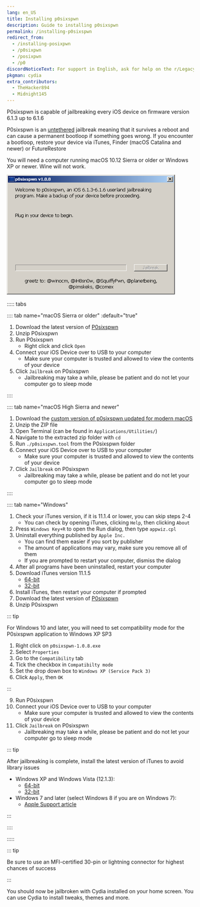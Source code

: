 ```yaml
---
lang: en_US
title: Installing p0sixspwn
description: Guide to installing p0sixspwn
permalink: /installing-p0sixspwn
redirect_from:
  - /installing-posixpwn
  - /p0sixpwn
  - /posixpwn
  - /p0
discordNoticeText: For support in English, ask for help on the r/LegacyJailbreak [Discord Server](http://discord.legacyjailbreak.com/).
pkgman: cydia
extra_contributors:
  - TheHacker894
  - Midnight145
---
```


P0sixspwn is capable of jailbreaking every iOS device on firmware version 6.1.3 up to 6.1.6

P0sixspwn is an [untethered](/types-of-jailbreak/#untethered-jailbreaks) jailbreak meaning that it survives a reboot and can cause a permanent bootloop if something goes wrong. If you encounter a bootloop, restore your device via iTunes, Finder (macOS Catalina and newer) or FutureRestore

You will need a computer running macOS 10.12 Sierra or older or Windows XP or newer. Wine will not work.

![A screenshot of P0sixspwn (Windows)](/assets/images/p0sixspwn-win.png)

::::: tabs

:::: tab name="macOS Sierra or older" :default="true"

1. Download the latest version of [P0sixspwn](https://ih8sn0w.com/p0sixspwn.html)
1. Unzip P0sixspwn
1. Run P0sixspwn
    - Right click and click `Open`
1. Connect your iOS Device over to USB to your computer
    - Make sure your computer is trusted and allowed to view the contents of your device
1. Click `Jailbreak` on P0sixspwn
    - Jailbreaking may take a while, please be patient and do not let your computer go to sleep mode

::::

:::: tab name="macOS High Sierra and newer"

1. Download the [custom version of p0sixspwn updated for modern macOS](https://archive.org/download/p0sixspwn-modernmacOS/p0sixspwn%206.1.6%20test.zip)
1. Unzip the ZIP file
1. Open Terminal (can be found in `Applications/Utilities/`)
1. Navigate to the extracted zip folder with `cd`
1. Run `./p0sixspwn.tool` from the P0sixspwn folder
1. Connect your iOS Device over to USB to your computer
    - Make sure your computer is trusted and allowed to view the contents of your device
1. Click `Jailbreak` on P0sixspwn
    - Jailbreaking may take a while, please be patient and do not let your computer go to sleep mode

::::

:::: tab name="Windows"

1. Check your iTunes version, if it is 11.1.4 or lower, you can skip steps 2-4
    - You can check by opening iTunes, clicking `Help`, then clicking `About`
1. Press `Windows Key+R` to open the Run dialog, then type `appwiz.cpl`
1. Uninstall everything published by `Apple Inc.`
    - You can find them easier if you sort by publisher
    - The amount of applications may vary, make sure you remove all of them
    - If you are prompted to restart your computer, dismiss the dialog
1. After all programs have been uninstalled, restart your computer
1. Download iTunes version 11.1.5
    - [64-bit](https://secure-appldnld.apple.com/iTunes11/031-3482.20140225.kdX8s/iTunes64Setup.exe)
    - [32-bit](https://secure-appldnld.apple.com/iTunes11/031-3481.20140225.SdYYY/iTunesSetup.exe)
1. Install iTunes, then restart your computer if prompted
1. Download the latest version of [P0sixspwn](https://ih8sn0w.com/p0sixspwn.html)
1. Unzip P0sixspwn

::: tip

For Windows 10 and later, you will need to set compatibility mode for the P0sixspwn application to Windows XP SP3
1. Right click on `p0sixspwn-1.0.8.exe`
1. Select `Properties`
1. Go to the `Compatibility` tab
1. Tick the checkbox in `Compatibilty mode`
1. Set the drop down box to `Windows XP (Service Pack 3)`
1. Click `Apply`, then `OK`

:::

9. Run P0sixspwn
10. Connect your iOS Device over to USB to your computer
      - Make sure your computer is trusted and allowed to view the contents of your device
11. Click `Jailbreak` on P0sixspwn
      - Jailbreaking may take a while, please be patient and do not let your computer go to sleep mode

::: tip

After jailbreaking is complete, install the latest version of iTunes to avoid library issues
 - Windows XP and Windows Vista (12.1.3):
    - [64-bit](https://secure-appldnld.apple.com/itunes12/031-34005-20150916-98D38F1E-5C11-11E5-A6AD-C05A6DA99CB1/iTunes6464Setup.exe)
    - [32-bit](https://secure-appldnld.apple.com/itunes12/031-34002-20150916-98D32A92-5C11-11E5-80AC-C25A6DA99CB1/iTunesSetup.exe)
 - Windows 7 and later (select Windows 8 if you are on Windows 7):
    - [Apple Support article](https://support.apple.com/en-us/HT210384)

:::

::::

:::::

::: tip

Be sure to use an MFI-certified 30-pin or lightning connector for highest chances of success

:::

You should now be jailbroken with Cydia installed on your home screen. You can use Cydia to install <router-link to="/faq/#what-are-tweaks">tweaks</router-link>, themes and more.
